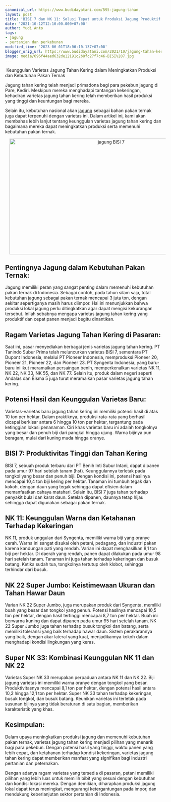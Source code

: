 ```yaml
---
canonical_url: https://www.budidayatani.com/595-jagung-tahan
layout: post
title: 'BISI 7 dan NK 11: Solusi Tepat untuk Produksi Jagung Produktif dan Tahan Kering'
date: '2021-10-12T12:10:00.000+07:00'
author: Yudi Anto
tags:
- jagung
- pertanian dan perkebunan
modified_time: '2023-06-01T18:06:10.137+07:00'
blogger_orig_url: https://www.budidayatani.com/2021/10/jagung-tahan-kering-itu-yang-dicari.html
image: media/696f44aed632de12191c2b8fc27f7c46-BISI%207.jpg
---
```

<p>&nbsp;Keunggulan Varietas Jagung Tahan Kering dalam Meningkatkan Produksi dan Kebutuhan Pakan Ternak</p><p>Jagung tahan kering telah menjadi primadona bagi para pekebun jagung di Pare, Kediri. Meskipun mereka menghadapi tantangan kekeringan, kehadiran varietas jagung tahan kering telah memberikan hasil produksi yang tinggi dan keuntungan bagi mereka.&nbsp;</p><p>Selain itu, kebutuhan nasional akan <a href="https://www.budidayatani.com/search/label/jagung">jagung</a> sebagai bahan pakan ternak juga dapat terpenuhi dengan varietas ini. Dalam artikel ini, kami akan membahas lebih lanjut tentang keunggulan varietas jagung tahan kering dan bagaimana mereka dapat meningkatkan produksi serta memenuhi kebutuhan pakan ternak.</p><div class="separator" style="clear: both; text-align: center;"><a href="https://blogger.googleusercontent.com/img/b/R29vZ2xl/AVvXsEipK76zeC5NVftvKrEKWF3-FdLUF2Z-mfrzm2MzYl34jc9qXykMk29lTuRX_iy8EtjVH6cwKQXuacYUOjz4sXGJnJR24SzD3X22oOBq9Kj9RHnjE9k3OOI8KGTGYgYmYEAZBzq0g5HMrSDQB64HXNfoDj_8YJPiUk9L6boFR78NrXjALJqmaYRRSCbMbg/s2060/BISI%207.jpg" imageanchor="1" style="margin-left: 1em; margin-right: 1em;"><img alt="jagung BISI 7" border="0" data-original-height="1200" data-original-width="2060" height="372" src="https://blogger.googleusercontent.com/img/b/R29vZ2xl/AVvXsEipK76zeC5NVftvKrEKWF3-FdLUF2Z-mfrzm2MzYl34jc9qXykMk29lTuRX_iy8EtjVH6cwKQXuacYUOjz4sXGJnJR24SzD3X22oOBq9Kj9RHnjE9k3OOI8KGTGYgYmYEAZBzq0g5HMrSDQB64HXNfoDj_8YJPiUk9L6boFR78NrXjALJqmaYRRSCbMbg/w640-h372/BISI%207.jpg" width="640" /></a></div><h2>Pentingnya Jagung dalam Kebutuhan Pakan Ternak:</h2><p>Jagung memiliki peran yang sangat penting dalam memenuhi kebutuhan pakan ternak di Indonesia. Sebagai contoh, pada tahun silam saja, total kebutuhan jagung sebagai pakan ternak mencapai 3 juta ton, dengan sekitar sepertiganya masih harus diimpor. Hal ini menunjukkan bahwa produksi lokal jagung perlu ditingkatkan agar dapat mengisi kekurangan tersebut. Inilah sebabnya mengapa varietas jagung tahan kering yang produktif dan cepat panen menjadi begitu dinantikan.</p><h2>Ragam Varietas Jagung Tahan Kering di Pasaran:</h2><p>Saat ini, pasar menyediakan berbagai jenis varietas jagung tahan kering. PT Tanindo Subur Prima telah meluncurkan varietas BISI 7, sementara PT Dupont Indonesia, melalui PT Pioneer Indonesia, memproduksi Pioneer 20, Pioneer 21, Pioneer 22, dan Pioneer 23. PT Syngenta Indonesia, yang baru-baru ini ikut meramaikan persaingan benih, memperkenalkan varietas NK 11, NK 22, NK 33, NK 55, dan NK 77. Selain itu, produk dalam negeri seperti Andalas dan Bisma 5 juga turut meramaikan pasar varietas jagung tahan kering.</p><h2>Potensi Hasil dan Keunggulan Varietas Baru:</h2><p>Varietas-varietas baru jagung tahan kering ini memiliki potensi hasil di atas 10 ton per hektar. Dalam praktiknya, produksi rata-rata yang berhasil dicapai berkisar antara 6 hingga 10 ton per hektar, tergantung pada ketinggian lokasi penanaman. Ciri khas varietas baru ini adalah tongkolnya yang besar dan penuh biji dari pangkal hingga ujung. Warna bijinya pun beragam, mulai dari kuning muda hingga oranye.</p><h2>BISI 7: Produktivitas Tinggi dan Tahan Kering</h2><p>BISI 7, sebuah produk terbaru dari PT Benih Inti Subur Intani, dapat dipanen pada umur 97 hari setelah tanam (hst). Keunggulannya terletak pada tongkol yang besar dan penuh biji. Dengan kondisi ini, potensi hasilnya mencapai 10,4 ton biji kering per hektar. Tanaman ini tumbuh tegak dan kokoh, dengan daun yang tegak sehingga dapat efisien dalam memanfaatkan cahaya matahari. Selain itu, BISI 7 juga tahan terhadap penyakit bulai dan karat daun. Setelah dipanen, daunnya tetap hijau sehingga dapat digunakan sebagai pakan ternak.</p><h2>NK 11: Keunggulan Warna dan Ketahanan Terhadap Kekeringan</h2><p>NK 11, produk unggulan dari Syngenta, memiliki warna biji yang oranye cerah. Warna ini sangat disukai oleh petani, pedagang, dan industri pakan karena kandungan pati yang rendah. Varian ini dapat menghasilkan 8,1 ton biji per hektar. Di daerah yang rendah, panen dapat dilakukan pada umur 98 hari setelah tanam. Tanaman ini juga tahan terhadap kekeringan dan busuk batang. Ketika sudah tua, tongkolnya tertutup oleh klobot, sehingga terhindar dari busuk.</p><h2>NK 22 Super Jumbo: Keistimewaan Ukuran dan Tahan Hawar Daun</h2><p>Varian NK 22 Super Jumbo, juga merupakan produk dari Syngenta, memiliki buah yang besar dan tongkol yang penuh. Potensi hasilnya mencapai 10,5 ton per hektar, dengan hasil tertinggi mencapai 8,7 ton per hektar. Buah ini berwarna kuning dan dapat dipanen pada umur 95 hari setelah tanam. NK 22 Super Jumbo juga tahan terhadap busuk tongkol dan batang, serta memiliki toleransi yang baik terhadap hawar daun. Sistem perakarannya yang baik, dengan akar lateral yang kuat, menjadikannya kokoh dalam menghadapi kondisi lingkungan yang keras.</p><h2>Super NK 33: Kombinasi Keunggulan NK 11 dan NK 22</h2><p>Varietas Super NK 33 merupakan perpaduan antara NK 11 dan NK 22. Biji jagung varietas ini memiliki warna oranye dengan tongkol yang besar. Produktivitasnya mencapai 8,1 ton per hektar, dengan potensi hasil antara 10,2 hingga 12,1 ton per hektar. Super NK 33 tahan terhadap kekeringan, busuk tongkol, dan busuk batang. Keunikan varietas ini terletak pada susunan bijinya yang tidak beraturan di satu bagian, memberikan karakteristik yang khas.</p><h2>Kesimpulan:</h2><p>Dalam upaya meningkatkan produksi jagung dan memenuhi kebutuhan pakan ternak, varietas jagung tahan kering menjadi pilihan yang menarik bagi para pekebun. Dengan potensi hasil yang tinggi, waktu panen yang lebih cepat, dan ketahanan terhadap kondisi kekeringan, varietas jagung tahan kering dapat memberikan manfaat yang signifikan bagi industri pertanian dan peternakan.</p><p>Dengan adanya ragam varietas yang tersedia di pasaran, petani memiliki pilihan yang lebih luas untuk memilih bibit yang sesuai dengan kebutuhan dan kondisi lokasi mereka. Dengan demikian, diharapkan produksi jagung lokal dapat terus meningkat, mengurangi ketergantungan pada impor, dan mendukung keberlanjutan sektor pertanian di Indonesia.</p>